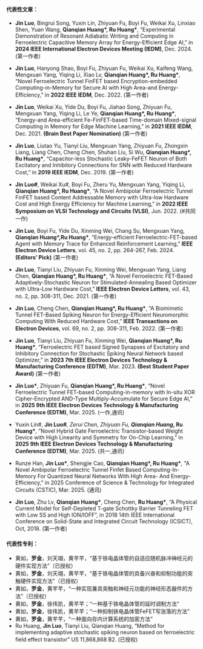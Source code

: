 #### 代表性文章：
- <strong>Jin Luo</strong>, Bingrui Song, Yuxin Lin, Zhiyuan Fu, Boyi Fu, Weikai Xu, Linxiao Shen, Yuan Wang, <strong>Qianqian Huang*, Ru Huang*</strong>, “Experimental Demonstration of Resonant Adiabatic Writing and Computing in Ferroelectric Capacitive Memory Array for Energy-Efficient Edge AI,” in <strong>2024 IEEE International Electron Devices Meeting (IEDM)</strong>, Dec. 2024. (第一作者)

- <strong>Jin Luo</strong>, Hanyong Shao, Boyi Fu, Zhiyuan Fu, Weikai Xu, Kaifeng Wang, Mengxuan Yang, Yiqing Li, Xiao Lv, <strong>Qianqian Huang*, Ru Huang*</strong>, “Novel Ferroelectric Tunnel FinFET based Encryption-embedded Computing-in-Memory for Secure AI with High Area-and Energy-Efficiency,” in <strong>2022 IEEE IEDM</strong>, Dec. 2022. (第一作者)

- <strong>Jin Luo</strong>, Weikai Xu, Yide Du, Boyi Fu, Jiahao Song, Zhiyuan Fu, Mengxuan Yang, Yiqing Li, Le Ye, <strong>Qianqian Huang*, Ru Huang*</strong>, “Energy-and Area-efficient Fe-FinFET-based Time-domain Mixed-signal Computing in Memory for Edge Machine Learning,” in <strong>2021 IEEE IEDM</strong>, Dec. 2021.  <strong>(Brain Best Paper Nomination) </strong> (第一作者)

- <strong>Jin Luo</strong>, Liutao Yu, Tianyi Liu, Mengxuan Yang, Zhiyuan Fu, Zhongxin Liang, Liang Chen, Cheng Chen, Shuhan Liu, Si Wu, <strong>Qianqian Huang*, Ru Huang*</strong>, “Capacitor-less Stochastic Leaky-FeFET Neuron of Both Excitatory and Inhibitory Connections for SNN with Reduced Hardware Cost,” in <strong>2019 IEEE IEDM</strong>, Dec. 2019. (第一作者)

- <strong>Jin Luo#</strong>, Weikai Xu#, Boyi Fu, Zheru Yu, Mengxuan Yang, Yiqing Li, <strong>Qianqian Huang*, Ru Huang*</strong>, “A Novel Ambipolar Ferroelectric Tunnel FinFET based Content Addressable Memory with Ultra-low Hardware Cost and High Energy Efficiency for Machine Learning,” in <strong>2022 IEEE Symposium on VLSI Technology and Circuits (VLSI)</strong>, Jun. 2022. (#共同一作)

- <strong>Jin Luo</strong>, Boyi Fu, Yide Du, Xinming Wei, Chang Su, Mengxuan Yang,  <strong>Qianqian Huang*,Ru Huang*</strong>, “Energy-efficient Ferroelectric-FET-based Agent with Memory Trace for Enhanced Reinforcement Learning,” <strong>IEEE Electron Device Letters</strong>, vol. 45, no. 2, pp. 264-267, Feb. 2024. <strong>(Editors’ Pick)</strong> (第一作者)

- <strong>Jin Luo</strong>, Tianyi Liu, Zhiyuan Fu, Xinming Wei, Mengxuan Yang, Liang Chen, <strong>Qianqian Huang*, Ru Huang*</strong>, “A Novel Ferroelectric FET-Based Adaptively-Stochastic Neuron for Stimulated-Annealing Based Optimizer with Ultra-Low Hardware Cost,” <strong>IEEE Electron Device Letters</strong>, vol. 43, no. 2, pp. 308-311, Dec. 2021. (第一作者)

- <strong>Jin Luo</strong>, Cheng Chen, <strong>Qianqian Huang*, Ru Huang*</strong>, “A Biomimetic Tunnel FET-Based Spiking Neuron for Energy-Efficient Neuromorphic Computing With Reduced Hardware Cost,” <strong>IEEE Transactions on Electron Devices</strong>, vol. 69, no. 2, pp. 308-311, Feb. 2022. (第一作者)

- <strong>Jin Luo</strong>, Tianyi Liu, Zhiyuan Fu, Xinming Wei, <strong>Qianqian Huang*, Ru Huang*</strong>, “Ferroelectric FET based Signed Synapses of Excitatory and Inhibitory Connection for Stochastic Spiking Neural Network based Optimizer,” in <strong>2023 7th IEEE Electron Devices Technology & Manufacturing Conference (EDTM)</strong>, Mar. 2023. <strong>(Best Student Paper Award)</strong> (第一作者)

- <strong>Jin Luo*</strong>, Zhiyuan Fu, <strong>Qianqian Huang*, Ru Huang*</strong>, “Novel Ferroelectric Tunnel FET-based Computing-in-memory with In-situ XOR Cipher-Encrypted AND-Type Multiply-Accumulate for Secure Edge AI,” in <strong>2025 9th IEEE Electron Devices Technology & Manufacturing Conference (EDTM)</strong>, Mar. 2025. (一作,通讯)

- Yuxin Lin#, <strong>Jin Luo#*</strong>, Zerui Chen, Zhiyuan Fu, <strong>Qianqian Huang*, Ru Huang*</strong>, “Novel Hybrid Gate Ferroelectric Transistor-based Weight Device with High Linearity and Symmetry for On-Chip Learning,” in <strong>2025 9th IEEE Electron Devices Technology & Manufacturing Conference (EDTM)</strong>, Mar. 2025. (共一,通讯)

- Runze Han, <strong>Jin Luo*</strong>, Shengjie Cao, <strong>Qianqian Huang*, Ru Huang*</strong>, "A Novel Ambipolar Ferroelectric Tunnel Finfet Based Computing-In-Memory For Quantized Neural Networks With High Area- And Energy-Efficiency," in 2025 Conference of Science & Technology for Integrated Circuits (CSTIC), Mar. 2025. (通讯)

- <strong>Jin Luo</strong>, Zhu Lv, <strong>Qianqian Huang*</strong>, Cheng Chen, <strong>Ru Huang*</strong>, “A Physical Current Model for Self-Depleted T-gate Schottky Barrier Tunneling FET with Low SS and High ION/IOFF”, in 2018 14th IEEE International Conference on Solid-State and Integrated Circuit Technology (ICSICT), Oct, 2018. (第一作者)

#### 代表性专利：
- 黄如，<strong>罗金</strong>，刘天翊，黄芊芊，“基于铁电晶体管的自适应随机脉冲神经元的硬件实现方法”（已授权）
- 黄如，<strong>罗金</strong>，刘天翊，黄芊芊，“基于铁电晶体管的具备兴奋和抑制功能的突触硬件实现方法”（已授权）
- 黄如，<strong>罗金</strong>，黄芊芊，“一种实现兼具突触和神经元功能的神经形态器件的方法”（已授权）
- 黄如，<strong>罗金</strong>，徐伟凯，黄芊芊；“一种基于铁电晶体管的延时调制方法”
- 黄如，<strong>罗金</strong>，徐伟凯，黄芊芊；“一种抑制铁电晶体管FeFET写涨落的方法”
- 黄如，<strong>罗金</strong>，黄芊芊，“一种面向存内计算系统的加密方法”
- Ru Huang, <strong>Jin Luo</strong>, Tianyi Liu, Qianqian Huang, “Method for implementing adaptive stochastic spiking neuron based on ferroelectric field effect transistor” US 11,868,868 B2. (已授权)
